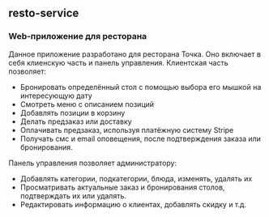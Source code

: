 ## resto-service
### Web-приложение для ресторана

Данное приложение разработано для ресторана Точка.
Оно включает в себя клиенскую часть и панель управления.
Клиентская часть позволяет:
- Бронировать определённый стол с помощью выбора его мышкой на интересующую дату
- Смотреть меню с описанием позиций
- Добавлять позиции в корзину
- Делать предзаказ или доставку
- Оплачивать предзаказ, используя платёжную систему Stripe
- Получать смс и email оповещения, после подтверждения заказа или бронирования.

Панель управления позволяет администратору:
- Добавлять категории, подкатегории, блюда, изменять, удалять их
- Просматривать актуальные заказ и бронирования столов, подтверждать их или удалять.
- Редактировать информацию о клиентах, добавлять скидку и т.д.
